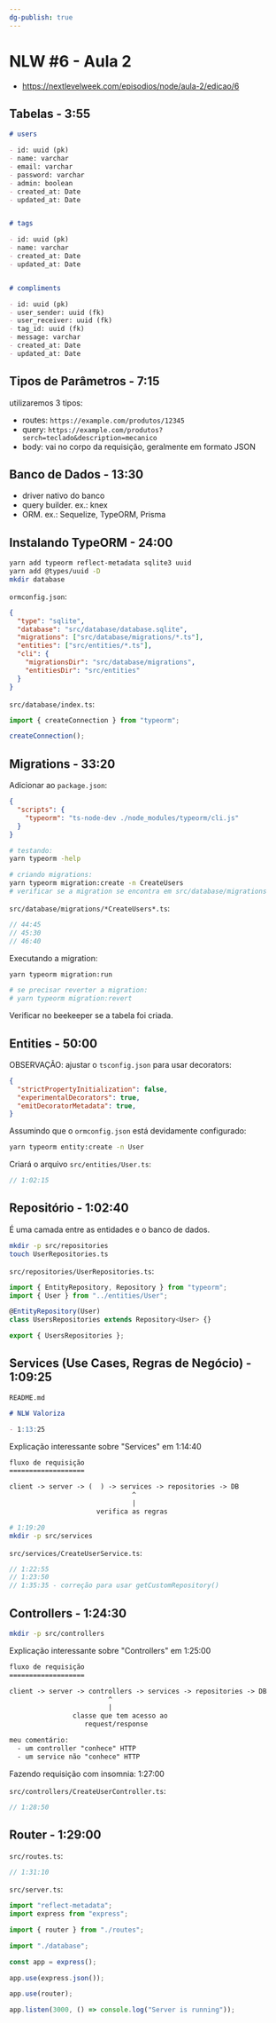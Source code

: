 ```yaml
---
dg-publish: true
---
```

# NLW #6 - Aula 2

- <https://nextlevelweek.com/episodios/node/aula-2/edicao/6>


## Tabelas - 3:55

```md
# users

- id: uuid (pk)
- name: varchar
- email: varchar
- password: varchar
- admin: boolean
- created_at: Date
- updated_at: Date


# tags

- id: uuid (pk)
- name: varchar
- created_at: Date
- updated_at: Date


# compliments

- id: uuid (pk)
- user_sender: uuid (fk)
- user_receiver: uuid (fk)
- tag_id: uuid (fk)
- message: varchar
- created_at: Date
- updated_at: Date
```


## Tipos de Parâmetros - 7:15

utilizaremos 3 tipos:

- routes: `https://example.com/produtos/12345`
- query: `https://example.com/produtos?serch=teclado&description=mecanico`
- body: vai no corpo da requisição, geralmente em formato JSON


## Banco de Dados - 13:30

- driver nativo do banco
- query builder. ex.: knex
- ORM. ex.: Sequelize, TypeORM, Prisma


## Instalando TypeORM - 24:00

```sh
yarn add typeorm reflect-metadata sqlite3 uuid
yarn add @types/uuid -D
mkdir database
```

`ormconfig.json`:
```json
{
  "type": "sqlite",
  "database": "src/database/database.sqlite",
  "migrations": ["src/database/migrations/*.ts"],
  "entities": ["src/entities/*.ts"],
  "cli": {
    "migrationsDir": "src/database/migrations",
    "entitiesDir": "src/entities"
  }
}
```

`src/database/index.ts`:
```ts
import { createConnection } from "typeorm";

createConnection();
```

## Migrations - 33:20

Adicionar ao `package.json`:
```json
{
  "scripts": {
    "typeorm": "ts-node-dev ./node_modules/typeorm/cli.js"
  }
}
```

```sh
# testando:
yarn typeorm -help

# criando migrations:
yarn typeorm migration:create -n CreateUsers
# verificar se a migration se encontra em src/database/migrations
```

`src/database/migrations/*CreateUsers*.ts`:
```ts
// 44:45
// 45:30
// 46:40

```

Executando a migration:
```sh
yarn typeorm migration:run

# se precisar reverter a migration:
# yarn typeorm migration:revert
```

Verificar no beekeeper se a tabela foi criada.


## Entities - 50:00

OBSERVAÇÃO: ajustar o `tsconfig.json` para usar decorators:
```json
{
  "strictPropertyInitialization": false,
  "experimentalDecorators": true,
  "emitDecoratorMetadata": true,
}
```

Assumindo que o `ormconfig.json` está devidamente configurado:
```sh
yarn typeorm entity:create -n User
```

Criará o arquivo `src/entities/User.ts`:
```ts
// 1:02:15
```

## Repositório - 1:02:40

É uma camada entre as entidades e o banco de dados.

```sh
mkdir -p src/repositories
touch UserRepositories.ts
```

`src/repositories/UserRepositories.ts`:
```ts
import { EntityRepository, Repository } from "typeorm";
import { User } from "../entities/User";

@EntityRepository(User)
class UsersRepositories extends Repository<User> {}

export { UsersRepositories };
```



## Services (Use Cases, Regras de Negócio) - 1:09:25

`README.md`
```md
# NLW Valoriza

- 1:13:25
```

Explicação interessante sobre "Services" em 1:14:40

```txt
fluxo de requisição
===================

client -> server -> (  ) -> services -> repositories -> DB
                               ^
                               |
                      verifica as regras
```


```sh
# 1:19:20
mkdir -p src/services
```

`src/services/CreateUserService.ts`:
```ts
// 1:22:55
// 1:23:50
// 1:35:35 - correção para usar getCustomRepository()
```

## Controllers - 1:24:30

```sh
mkdir -p src/controllers
```
Explicação interessante sobre "Controllers" em 1:25:00

```txt
fluxo de requisição
===================

client -> server -> controllers -> services -> repositories -> DB
                         ^
                         |
                classe que tem acesso ao
                   request/response

meu comentário:
  - um controller "conhece" HTTP
  - um service não "conhece" HTTP
```

Fazendo requisição com insomnia: 1:27:00

`src/controllers/CreateUserController.ts`:
```ts
// 1:28:50
```


## Router - 1:29:00

`src/routes.ts`:
```ts
// 1:31:10
```

`src/server.ts`:
```ts
import "reflect-metadata";
import express from "express";

import { router } from "./routes";

import "./database";

const app = express();

app.use(express.json());

app.use(router);

app.listen(3000, () => console.log("Server is running"));
```

